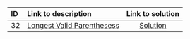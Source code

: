 | ID | Link to description | Link to solution
|:---|:---|:---:|
| 32 | [Longest Valid Parenthesess](https://leetcode.com/problems/longest-valid-parenthesess/) | [Solution](https://github.com/versenyi98/leetcode-solutions/tree/main/LeetCode/0032.%20Longest%20Valid%20Parenthesess)|
